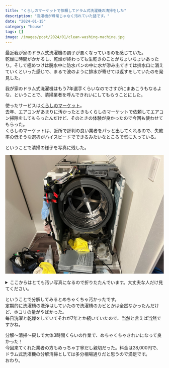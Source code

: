 ```yaml
---
title: "くらしのマーケットで依頼してドラム式洗濯機の清掃をした"
description: "洗濯機が尋常じゃなく汚れていた話です。"
date: "2024-01-15"
category: "house"
tags: []
image: /images/post/2024/01/clean-washing-machine.jpg
---
```


最近我が家のドラム式洗濯機の調子が悪くなっているのを感じていた。  
乾燥に時間がかかるし、乾燥が終わっても生乾きのことがちょいちょいあったり。そして極めつけは脱水中に防水パンの中に水が滲み出てきては排水口に消えていくといった感じで、まるで波のように排水が寄せては返すをしていたのを発見した。

我が家のドラム式洗濯機はもう7年選手くらいなのでさすがにまあこうもなるよな、ということで、清掃業者を呼んできれいにしてもらうことにした。

使ったサービスは[くらしのマーケット](https://curama.jp/)。  
去年、エアコンがあまりに汚かったときもくらしのマーケットで依頼してエアコン掃除をしてもらったんだけど、そのときの体験が良かったので今回も使わせてもらった。  
くらしのマーケットは、近所で評判の良い業者をパッと出してくれるので、失敗率の低そうな選択がハイスピードでできるみたいなところで気に入っている。

ということで清掃の様子を写真に残した。

![ドラム式洗濯機が解体されている様子。](./01.jpg "中身が丸裸にされている様子。これだけだときれいに見える。")

<details>
<summary>ここからはとても汚い写真になるので折りたたんでいます。大丈夫な人だけ見てください。</summary>

![排水溝のフィルターがとても汚れている様子。](./02.jpg "排水ホースと排水口のフィルター。汚い。")

![洗濯槽を囲うやつがホコリまみれになっている様子。](./03.jpg "洗濯槽を囲うやつ。ホコリやばい。")

![ホコリをアップにした様子。量がとても多い。](./04.jpg "アップにしてみた。これは風が全然通らなくて乾燥の調子が悪いわけですね。")
</details>

ということで分解してみるとめちゃくちゃ汚かったです。  
定期的に洗濯槽の洗浄はしていたので洗濯槽のカビとかは全然なかったんだけど、ホコリの量がやばかった。  
毎日洗濯と乾燥をしていてそれが7年とか続いていたので、当然と言えば当然ですかね。

分解〜清掃〜戻しで大体3時間くらいの作業で、めちゃくちゃきれいになって良かった！  
今回来てくれた業者の方もめっちゃ丁寧だし親切だった。料金は28,000円で、ドラム式洗濯機の分解清掃としては多分相場通りだと思うので満足です。  
おわり。
